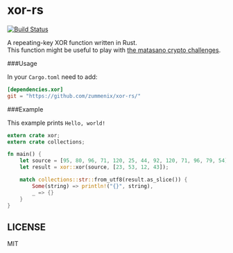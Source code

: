 xor-rs
======
[![Build Status](https://travis-ci.org/zummenix/xor-rs.svg?branch=master)](https://travis-ci.org/zummenix/xor-rs)

A repeating-key XOR function written in Rust.<br />
This function might be useful to play with [the matasano crypto challenges](http://cryptopals.com).

###Usage

In your `Cargo.toml` need to add:
```toml
[dependencies.xor]
git = "https://github.com/zummenix/xor-rs/"
```

###Example

This example prints `Hello, world!`
```rust
extern crate xor;
extern crate collections;

fn main() {
    let source = [95, 80, 96, 71, 120, 25, 44, 92, 120, 71, 96, 79, 54];
    let result = xor::xor(source, [23, 53, 12, 43]);

    match collections::str::from_utf8(result.as_slice()) {
        Some(string) => println!("{}", string),
        _ => {}
    }
}
```

LICENSE
-------

MIT
